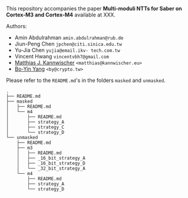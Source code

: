 
This repository accompanies the paper **Multi-moduli NTTs for Saber on Cortex-M3 and Cortex-M4** available at XXX.

Authors:
- Amin Abdulrahman `amin.abdulrahman@rub.de`
- Jiun-Peng Chen `jpchen@citi.sinica.edu.tw`
- Yu-Jia Chen `yujia@email.ikv- tech.com.tw`
- Vincent Hwang `vincentvbh7@gmail.com`
- [Matthias J. Kannwischer](https://kannwischer.eu/) `<matthias@kannwischer.eu>`
- [Bo-Yin Yang](https://homepage.iis.sinica.edu.tw/pages/byyang/) `<by@crypto.tw>`

Please refer to the `README.md`'s in the folders `masked` and `unmasked`.

```
.
├── README.md
├── masked
│   ├── README.md
│   └── m4
│       ├── README.md
│       ├── strategy_A
│       ├── strategy_C
│       └── strategy_D
└── unmasked
    ├── README.md
    ├── m3
    │   ├── README.md
    │   ├── _16_bit_strategy_A
    │   ├── _16_bit_strategy_D
    │   └── _32_bit_strategy_A
    └── m4
        ├── README.md
        ├── strategy_A
        └── strategy_D
```

